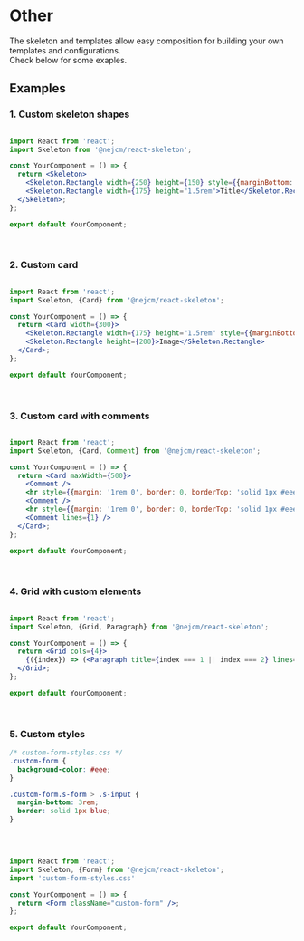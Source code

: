 # Other

<p>
  The skeleton and templates allow easy composition for building your own templates and configurations. <br />
  Check below for some exaples.
</p>

## Examples

### 1. Custom skeleton shapes

```jsx

import React from 'react';
import Skeleton from '@nejcm/react-skeleton';

const YourComponent = () => {
  return <Skeleton>
    <Skeleton.Rectangle width={250} height={150} style={{marginBottom: 8}}>Image examples</Skeleton.Rectangle>
    <Skeleton.Rectangle width={175} height="1.5rem">Title</Skeleton.Rectangle>
  </Skeleton>;
};

export default YourComponent;

```
<br/>

### 2. Custom card

```jsx

import React from 'react';
import Skeleton, {Card} from '@nejcm/react-skeleton';

const YourComponent = () => {
  return <Card width={300}>
    <Skeleton.Rectangle width={175} height="1.5rem" style={{marginBottom: 8}}>Title on top</Skeleton.Rectangle>
    <Skeleton.Rectangle height={200}>Image</Skeleton.Rectangle>
  </Card>;
};

export default YourComponent;

```
<br/>

### 3. Custom card with comments

```jsx

import React from 'react';
import Skeleton, {Card, Comment} from '@nejcm/react-skeleton';

const YourComponent = () => {
  return <Card maxWidth={500}>
    <Comment />
    <hr style={{margin: '1rem 0', border: 0, borderTop: 'solid 1px #eee' }}/>
    <Comment />
    <hr style={{margin: '1rem 0', border: 0, borderTop: 'solid 1px #eee' }}/>
    <Comment lines={1} />
  </Card>;
};

export default YourComponent;

```
<br/>

### 4. Grid with custom elements

```jsx

import React from 'react';
import Skeleton, {Grid, Paragraph} from '@nejcm/react-skeleton';

const YourComponent = () => {
  return <Grid cols={4}>
    {({index}) => (<Paragraph title={index === 1 || index === 2} lines={5} />)}
  </Grid>;
};

export default YourComponent;

```
<br/>

### 5. Custom styles

```css 
/* custom-form-styles.css */
.custom-form {
  background-color: #eee;
}

.custom-form.s-form > .s-input {
  margin-bottom: 3rem;
  border: solid 1px blue;
}

```
<br/>

```jsx

import React from 'react';
import Skeleton, {Form} from '@nejcm/react-skeleton';
import 'custom-form-styles.css'

const YourComponent = () => {
  return <Form className="custom-form" />;
};

export default YourComponent;

```
<br/>
